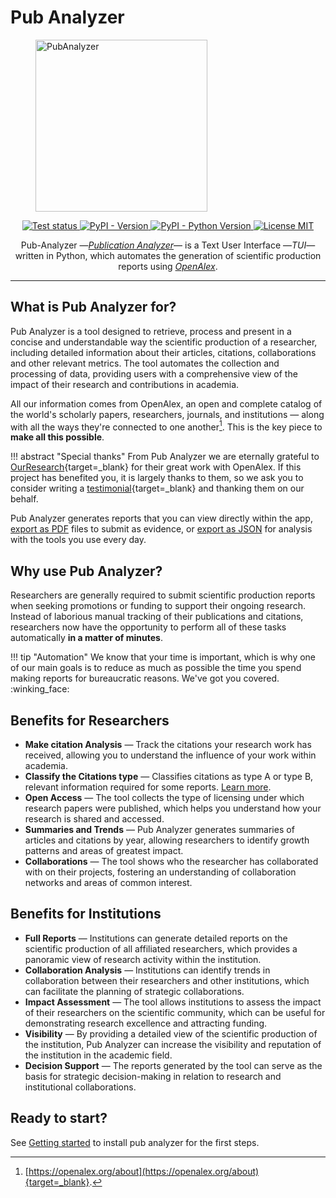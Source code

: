 # Pub Analyzer

<figure>
    <a href="https://pub-analyzer.com" target="_blank"><img src="/assets/img/logo.png" alt="PubAnalyzer" width="275"></a>
</figure>

<p align="center">
    <a href="https://github.com/alejandrgaspar/pub-analyzer/actions/workflows/python-test.yml" target="_blank">
        <img src="https://github.com/alejandrgaspar/pub-analyzer/actions/workflows/python-test.yml/badge.svg?branch=main" alt="Test status">
    </a>
    <a href="https://pypi.org/project/pub-analyzer/" target="_blank">
        <img src="https://img.shields.io/pypi/v/pub-analyzer?color=%230f80c1" alt="PyPI - Version">
    </a>
    <a href="https://pypi.org/project/pub-analyzer/" target="_blank">
        <img src="https://img.shields.io/pypi/pyversions/pub-analyzer?color=%230f80c1" alt="PyPI - Python Version">
    </a>
    <a href="https://github.com/alejandrgaspar/pub-analyzer/blob/main/LICENSE" target="_blank">
        <img src="https://img.shields.io/github/license/alejandrgaspar/pub-analyzer?color=%230f80c1" alt="License MIT">
    </a>
</p>

<p align="center">
    Pub-Analyzer &mdash;<a href="https://github.com/alejandrgaspar/pub-analyzer" target="_blank"><em>Publication Analyzer</em></a>&mdash; is a Text User Interface &mdash;<em>TUI</em>&mdash; written in Python, which automates the generation of scientific production reports using <a href="https://openalex.org/" target="_blank"><em>OpenAlex</em></a>.
</p>

---

## What is Pub Analyzer for?

Pub Analyzer is a tool designed to retrieve, process and present in a concise and understandable way the scientific production of a researcher, including detailed information about their articles, citations, collaborations and other relevant metrics. The tool automates the collection and processing of data, providing users with a comprehensive view of the impact of their research and contributions in academia.

All our information comes from OpenAlex, an open and complete catalog of the world's scholarly papers, researchers, journals, and institutions &mdash; along with all the ways they're connected to one another[^1]. This is the key piece to **make all this possible**.

!!! abstract "Special thanks"
    From Pub Analyzer we are eternally grateful to [OurResearch](https://ourresearch.org/){target=_blank} for their great work with OpenAlex. If this project has benefited you, it is largely thanks to them, so we ask you to consider writing a [testimonial](https://forms.monday.com/forms/4d5ad5a8e6a72ae31987a29118f1d437){target=_blank} and thanking them on our behalf.

Pub Analyzer generates reports that you can view directly within the app, [export as PDF]() files to submit as evidence, or [export as JSON]() for analysis with the tools you use every day.

## Why use Pub Analyzer?

Researchers are generally required to submit scientific production reports when seeking promotions or funding to support their ongoing research. Instead of laborious manual tracking of their publications and citations, researchers now have the opportunity to perform all of these tasks automatically **in a matter of minutes**.

!!! tip "Automation"
    We know that your time is important, which is why one of our main goals is to reduce as much as possible the time you spend making reports for bureaucratic reasons. We've got you covered. :winking_face:

## Benefits for Researchers

- **Make citation Analysis** &mdash; Track the citations your research work has received, allowing you to understand the influence of your work within academia.
- **Classify the Citations type** &mdash;  Classifies citations as type A or type B, relevant information required for some reports. [Learn more]().
- **Open Access** &mdash; The tool collects the type of licensing under which research papers were published, which helps you understand how your research is shared and accessed.
- **Summaries and Trends** &mdash; Pub Analyzer generates summaries of articles and citations by year, allowing researchers to identify growth patterns and areas of greatest impact.
- **Collaborations** &mdash; The tool shows who the researcher has collaborated with on their projects, fostering an understanding of collaboration networks and areas of common interest.

## Benefits for Institutions

- **Full Reports** &mdash; Institutions can generate detailed reports on the scientific production of all affiliated researchers, which provides a panoramic view of research activity within the institution.
- **Collaboration Analysis** &mdash; Institutions can identify trends in collaboration between their researchers and other institutions, which can facilitate the planning of strategic collaborations.
- **Impact Assessment** &mdash; The tool allows institutions to assess the impact of their researchers on the scientific community, which can be useful for demonstrating research excellence and attracting funding.
- **Visibility** &mdash; By providing a detailed view of the scientific production of the institution, Pub Analyzer can increase the visibility and reputation of the institution in the academic field.
- **Decision Support** &mdash; The reports generated by the tool can serve as the basis for strategic decision-making in relation to research and institutional collaborations.

## Ready to start?
See [Getting started](./getting_started.md) to install pub analyzer for the first steps.


[^1]: [https://openalex.org/about](https://openalex.org/about){target=_blank}.
